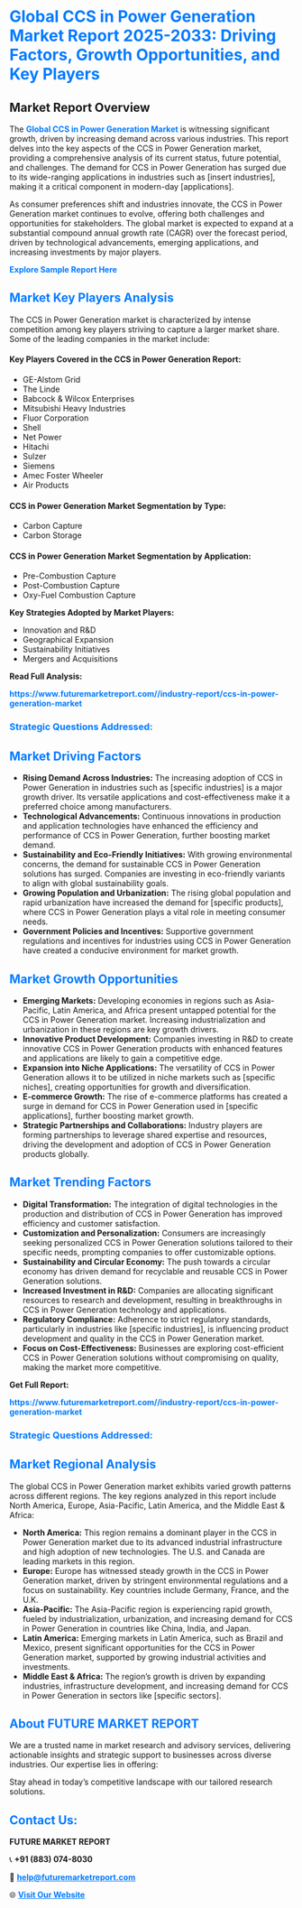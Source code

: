 <h1 style="color: #007BFF;">Global CCS in Power Generation Market Report 2025-2033: Driving Factors, Growth Opportunities, and Key Players</h1>

<section id="overview">
<h2>Market Report Overview</h2>
<p>The <a href="https://www.futuremarketreport.com//industry-report/ccs-in-power-generation-market" style="color: #007BFF; text-decoration: none;"><strong>Global CCS in Power Generation Market</strong></a> is witnessing significant growth, driven by increasing demand across various industries. This report delves into the key aspects of the CCS in Power Generation market, providing a comprehensive analysis of its current status, future potential, and challenges. The demand for CCS in Power Generation has surged due to its wide-ranging applications in industries such as [insert industries], making it a critical component in modern-day [applications].</p>
<p>As consumer preferences shift and industries innovate, the CCS in Power Generation market continues to evolve, offering both challenges and opportunities for stakeholders. The global market is expected to expand at a substantial compound annual growth rate (CAGR) over the forecast period, driven by technological advancements, emerging applications, and increasing investments by major players.</p>
</section>

<section id="overview">
<p><a href="https://www.futuremarketreport.com//request-sample/reportId=64137" style="color: #007BFF; text-decoration: none;"><strong>Explore Sample Report Here</strong></a></p>
</section>

<section id="key-players">
<h2 style="color: #007BFF;">Market Key Players Analysis</h2>
<p>The CCS in Power Generation market is characterized by intense competition among key players striving to capture a larger market share. Some of the leading companies in the market include:</p>
<h4>Key Players Covered in the CCS in Power Generation Report:</h4>
<ul><li>GE-Alstom Grid</li><li>The Linde</li><li>Babcock &amp; Wilcox Enterprises</li><li>Mitsubishi Heavy Industries</li><li>Fluor Corporation</li><li>Shell</li><li>Net Power</li><li>Hitachi</li><li>Sulzer</li><li>Siemens</li><li>Amec Foster Wheeler</li><li>Air Products</li></ul>
<h4>CCS in Power Generation Market Segmentation by Type:</h4>
<ul><li>Carbon Capture</li><li>Carbon Storage</li></ul>

<h4>CCS in Power Generation Market Segmentation by Application:</h4>
<ul><li>Pre-Combustion Capture</li><li>Post-Combustion Capture</li><li>Oxy-Fuel Combustion Capture</li></ul>
<p><strong>Key Strategies Adopted by Market Players:</strong></p>
<ul>
<li>Innovation and R&D</li>
<li>Geographical Expansion</li>
<li>Sustainability Initiatives</li>
<li>Mergers and Acquisitions</li>
</ul>
</section>

<section>
<p><strong>Read Full Analysis: </strong></p><a href="https://www.futuremarketreport.com//industry-report/ccs-in-power-generation-market" style="color: #007BFF; text-decoration: none;"><strong>https://www.futuremarketreport.com//industry-report/ccs-in-power-generation-market</strong></a>
<h3 style="color: #007BFF;">Strategic Questions Addressed:</h3>
</section>

<section id="driving-factors">
<h2 style="color: #007BFF;">Market Driving Factors</h2>
<ul>
<li><strong>Rising Demand Across Industries:</strong> The increasing adoption of CCS in Power Generation in industries such as [specific industries] is a major growth driver. Its versatile applications and cost-effectiveness make it a preferred choice among manufacturers.</li>
<li><strong>Technological Advancements:</strong> Continuous innovations in production and application technologies have enhanced the efficiency and performance of CCS in Power Generation, further boosting market demand.</li>
<li><strong>Sustainability and Eco-Friendly Initiatives:</strong> With growing environmental concerns, the demand for sustainable CCS in Power Generation solutions has surged. Companies are investing in eco-friendly variants to align with global sustainability goals.</li>
<li><strong>Growing Population and Urbanization:</strong> The rising global population and rapid urbanization have increased the demand for [specific products], where CCS in Power Generation plays a vital role in meeting consumer needs.</li>
<li><strong>Government Policies and Incentives:</strong> Supportive government regulations and incentives for industries using CCS in Power Generation have created a conducive environment for market growth.</li>
</ul>
</section>

<section id="growth-opportunities">
<h2 style="color: #007BFF;">Market Growth Opportunities</h2>
<ul>
<li><strong>Emerging Markets:</strong> Developing economies in regions such as Asia-Pacific, Latin America, and Africa present untapped potential for the CCS in Power Generation market. Increasing industrialization and urbanization in these regions are key growth drivers.</li>
<li><strong>Innovative Product Development:</strong> Companies investing in R&D to create innovative CCS in Power Generation products with enhanced features and applications are likely to gain a competitive edge.</li>
<li><strong>Expansion into Niche Applications:</strong> The versatility of CCS in Power Generation allows it to be utilized in niche markets such as [specific niches], creating opportunities for growth and diversification.</li>
<li><strong>E-commerce Growth:</strong> The rise of e-commerce platforms has created a surge in demand for CCS in Power Generation used in [specific applications], further boosting market growth.</li>
<li><strong>Strategic Partnerships and Collaborations:</strong> Industry players are forming partnerships to leverage shared expertise and resources, driving the development and adoption of CCS in Power Generation products globally.</li>
</ul>
</section>

<section id="trending-factors">
<h2 style="color: #007BFF;">Market Trending Factors</h2>
<ul>
<li><strong>Digital Transformation:</strong> The integration of digital technologies in the production and distribution of CCS in Power Generation has improved efficiency and customer satisfaction.</li>
<li><strong>Customization and Personalization:</strong> Consumers are increasingly seeking personalized CCS in Power Generation solutions tailored to their specific needs, prompting companies to offer customizable options.</li>
<li><strong>Sustainability and Circular Economy:</strong> The push towards a circular economy has driven demand for recyclable and reusable CCS in Power Generation solutions.</li>
<li><strong>Increased Investment in R&D:</strong> Companies are allocating significant resources to research and development, resulting in breakthroughs in CCS in Power Generation technology and applications.</li>
<li><strong>Regulatory Compliance:</strong> Adherence to strict regulatory standards, particularly in industries like [specific industries], is influencing product development and quality in the CCS in Power Generation market.</li>
<li><strong>Focus on Cost-Effectiveness:</strong> Businesses are exploring cost-efficient CCS in Power Generation solutions without compromising on quality, making the market more competitive.</li>
</ul>
</section>

<section>
<p><strong>Get Full Report: </strong></p><a href="https://www.futuremarketreport.com//industry-report/ccs-in-power-generation-market" style="color: #007BFF; text-decoration: none;"><strong>https://www.futuremarketreport.com//industry-report/ccs-in-power-generation-market</strong></a>
<h3 style="color: #007BFF;">Strategic Questions Addressed:</h3>
</section>


<section id="regional-analysis">
<h2 style="color: #007BFF;">Market Regional Analysis</h2>
<p>The global CCS in Power Generation market exhibits varied growth patterns across different regions. The key regions analyzed in this report include North America, Europe, Asia-Pacific, Latin America, and the Middle East & Africa:</p>
<ul>
<li><strong>North America:</strong> This region remains a dominant player in the CCS in Power Generation market due to its advanced industrial infrastructure and high adoption of new technologies. The U.S. and Canada are leading markets in this region.</li>
<li><strong>Europe:</strong> Europe has witnessed steady growth in the CCS in Power Generation market, driven by stringent environmental regulations and a focus on sustainability. Key countries include Germany, France, and the U.K.</li>
<li><strong>Asia-Pacific:</strong> The Asia-Pacific region is experiencing rapid growth, fueled by industrialization, urbanization, and increasing demand for CCS in Power Generation in countries like China, India, and Japan.</li>
<li><strong>Latin America:</strong> Emerging markets in Latin America, such as Brazil and Mexico, present significant opportunities for the CCS in Power Generation market, supported by growing industrial activities and investments.</li>
<li><strong>Middle East & Africa:</strong> The region’s growth is driven by expanding industries, infrastructure development, and increasing demand for CCS in Power Generation in sectors like [specific sectors].</li>
</ul>
</section>

<footer>
<h2 style="color: #007BFF;">About FUTURE MARKET REPORT</h2>
<p>We are a trusted name in market research and advisory services, delivering actionable insights and strategic support to businesses across diverse industries. Our expertise lies in offering:</p>

<p>Stay ahead in today’s competitive landscape with our tailored research solutions.</p>

<h2 style="color: #007BFF;">Contact Us:</h2>
<p><strong>FUTURE MARKET REPORT</strong></p>
<p>📞 <strong>+91 (883) 074-8030</strong></p>
<p>📧 <strong><a href="mailto:help@futuremarketreport.com" style="color: #007BFF;">help@futuremarketreport.com</a></strong></p>
<p>🌐 <strong><a href="https://www.futuremarketreport.com/" style="color: #007BFF;">Visit Our Website</a></strong></p>
</footer>